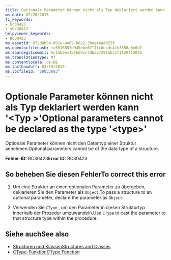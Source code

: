 ```yaml
---
title: Optionale Parameter können nicht als Typ deklariert werden kann '<type>"
ms.date: 07/20/2015
f1_keywords:
- bc30423
- vbc30423
helpviewer_keywords:
- BC30423
ms.assetid: 972dab8b-d91e-4a89-b822-2b8e4aadd25f
ms.openlocfilehash: fc6516857e949ebe67f11c8ecdc4fb3556a6e0d2
ms.sourcegitcommit: 5c1abeec15fbddcc7dbaa729fabc1f1f29f12045
ms.translationtype: MT
ms.contentlocale: de-DE
ms.lasthandoff: 03/15/2019
ms.locfileid: "58033603"
---
```

# <a name="optional-parameters-cannot-be-declared-as-the-type-type"></a><span data-ttu-id="743fe-102">Optionale Parameter können nicht als Typ deklariert werden kann '\<Typ >'</span><span class="sxs-lookup"><span data-stu-id="743fe-102">Optional parameters cannot be declared as the type '\<type>'</span></span>
<span data-ttu-id="743fe-103">Optionale Parameter können nicht den Datentyp einer Struktur annehmen.</span><span class="sxs-lookup"><span data-stu-id="743fe-103">Optional parameters cannot be of the data type of a structure.</span></span>  
  
 <span data-ttu-id="743fe-104">**Fehler-ID:** BC30423</span><span class="sxs-lookup"><span data-stu-id="743fe-104">**Error ID:** BC30423</span></span>  
  
## <a name="to-correct-this-error"></a><span data-ttu-id="743fe-105">So beheben Sie diesen Fehler</span><span class="sxs-lookup"><span data-stu-id="743fe-105">To correct this error</span></span>  
  
1.  <span data-ttu-id="743fe-106">Um eine Struktur an einen optionalen Parameter zu übergeben, deklarieren Sie den Parameter als `Object`.</span><span class="sxs-lookup"><span data-stu-id="743fe-106">To pass a structure to an optional parameter, declare the parameter as `Object`.</span></span>  
  
2.  <span data-ttu-id="743fe-107">Verwenden Sie `CType` , um den Parameter in diesen Strukturtyp innerhalb der Prozedur umzuwandeln.</span><span class="sxs-lookup"><span data-stu-id="743fe-107">Use `CType` to cast the parameter to that structure type within the procedure.</span></span>  
  
## <a name="see-also"></a><span data-ttu-id="743fe-108">Siehe auch</span><span class="sxs-lookup"><span data-stu-id="743fe-108">See also</span></span>

- [<span data-ttu-id="743fe-109">Strukturen und Klassen</span><span class="sxs-lookup"><span data-stu-id="743fe-109">Structures and Classes</span></span>](../../visual-basic/programming-guide/language-features/data-types/structures-and-classes.md)
- [<span data-ttu-id="743fe-110">CType-Funktion</span><span class="sxs-lookup"><span data-stu-id="743fe-110">CType Function</span></span>](../../visual-basic/language-reference/functions/ctype-function.md)
